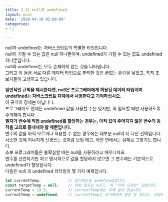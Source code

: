 ```yaml
---
title: 3.11 null과 undefined
layout: post
date: '2020-04-19 02:08:00'
categories:
- lj

---
```


null과 undefined는 자바스크립트의 특별한 타입입니다.  
null이 가질 수 있는 값은 null 하나뿐이며, undefined가 가질 수 있는 값도 undefined 하나뿐입니다.  
null과 undefined는 모두 존재하지 않는 것을 나타냅니다.  
그리고 이 둘을 서로 다른 데이터 타입으로 분리한 것은 끝없는 혼란을 낳았고, 특히 초보자들이 고생하고 있습니다.

**일반적인 규칙을 제시한다면, null은 프로그래머에게 허용된 데이터 타입이며 undefined는 자바스크립트 자체에서 사용한다고 기억하십시오.**  
이 규칙이 강제는 아닙니다.  
프로그래머도 언제든 undefined 값을 사용할 수는 있지만, 꼭 필요할 때만 사용하도록 주의해야 합니다.  
**필자가 변수에 직접 undefined를 할당하는 경우는, 아직 값이 주어지지 않은 변수의 동작을 고의로 흉내내야 할 때뿐입니다.**  
변수의 값을 아직 모르거나 적용할 수 없는 경우에는 대부분 null이 더 나은 선택입니다.  
사소한 것에 지나치게 신경쓰는 것처럼 보일 테고, 어떤 면에서는 실제로 그렇기도 합니다.  
초보 프로그래머들은 불확실할 때는 null을 사용하라고 배우니까요.  
변수를 선언하기만 하고 명시적으로 값을 할당하지 않으면 그 변수에는 기본적으로 undefined가 할당됩니다.  
다음은 null 과 undefined 리터럴의 몇 가지 예제입니다.

```javascript
let currentTemp;            // 암시적으로 undefined입니다.
const targetTemp = null;    // 대상 온도는 null, 즉 "아직 모르는" 값입니다.
currentTemp = 19.5;         // currentTemp에는 이제 값이 있습니다.
currentTemp = undefined;    // currentTemp는 초기화되지 않은 듯 합니다. 권장하지 않습니다.
```